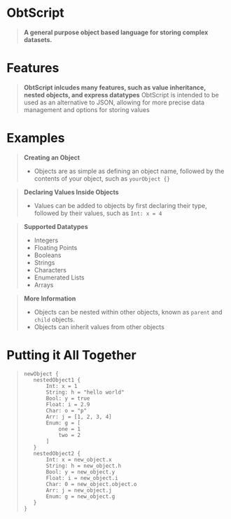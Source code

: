 # ObtScript
> **A general purpose object based language for storing complex datasets.**

# Features
> **ObtScript inlcudes many features, such as value inheritance, nested objects, and express datatypes**
> ObtScript is intended to be used as an alternative to JSON, allowing for more precise data management and options for storing values

# Examples
> **Creating an Object**
> - Objects are as simple as defining an object name, followed by the contents of your object, such as `yourObject {}`

> **Declaring Values Inside Objects**
> - Values can be added to objects by first declaring their type, followed by their values, such as `Int: x = 4`

> **Supported Datatypes**
> - Integers
> - Floating Points
> - Booleans
> - Strings
> - Characters
> - Enumerated Lists
> - Arrays

> **More Information**
> - Objects can be nested within other objects, known as `parent` and `child` objects.
> - Objects can inherit values from other objects

# Putting it All Together
> ```
> newObject {
>    nestedObject1 {
>        Int: x = 1
>        String: h = "hello world"
>        Bool: y = true
>        Float: i = 2.9
>        Char: o = "p"
>        Arr: j = [1, 2, 3, 4]
>        Enum: g = [
>            one = 1
>            two = 2
>        ]
>    }
>    nestedObject2 {
>        Int: x = new_object.x
>        String: h = new_object.h
>        Bool: y = new_object.y
>        Float: i = new_object.i
>        Char: 0 = new_object.object.o
>        Arr: j = new_object.j
>        Enum: g = new_object.g
>    }
> }
> ```
